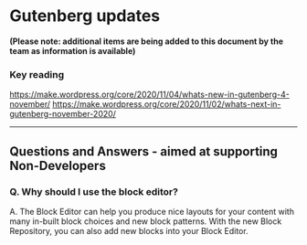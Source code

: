 # Gutenberg updates

**(Please note: additional items are being added to this document by the team as information is available)**

### Key reading
https://make.wordpress.org/core/2020/11/04/whats-new-in-gutenberg-4-november/ 
https://make.wordpress.org/core/2020/11/02/whats-next-in-gutenberg-november-2020/ 

***

## Questions and Answers - aimed at supporting Non-Developers 

### Q. Why should I use the block editor?
A. The Block Editor can help you produce nice layouts for your content with many in-built block choices and new block patterns. With the new Block Repository, you can also add new blocks into your Block Editor.
